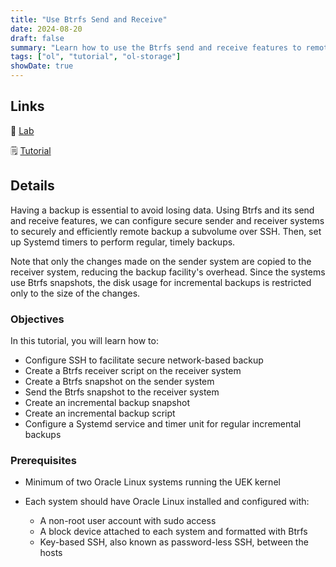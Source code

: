 ```yaml
---
title: "Use Btrfs Send and Receive"
date: 2024-08-20
draft: false
summary: "Learn how to use the Btrfs send and receive features to remotely back up a subvolume over SSH."
tags: ["ol", "tutorial", "ol-storage"]
showDate: true
---
```


## Links

:crescent_moon: [Lab](https://luna.oracle.com/lab/b8f5ee68-75fe-4790-a3ab-c7be5f5461fd)

:spiral_notepad: [Tutorial](https://docs.oracle.com/en/learn/ol-btrfs-send)

## Details

Having a backup is essential to avoid losing data. Using Btrfs and its send and receive features, we can configure secure sender and receiver systems to securely and efficiently remote backup a subvolume over SSH. Then, set up Systemd timers to perform regular, timely backups.

Note that only the changes made on the sender system are copied to the receiver system, reducing the backup facility's overhead. Since the systems use Btrfs snapshots, the disk usage for incremental backups is restricted only to the size of the changes.

### Objectives

In this tutorial, you will learn how to:

  - Configure SSH to facilitate secure network-based backup
  - Create a Btrfs receiver script on the receiver system
  - Create a Btrfs snapshot on the sender system
  - Send the Btrfs snapshot to the receiver system
  - Create an incremental backup snapshot
  - Create an incremental backup script
  - Configure a Systemd service and timer unit for regular incremental backups

### Prerequisites

- Minimum of two Oracle Linux systems running the UEK kernel

- Each system should have Oracle Linux installed and configured with:
    - A non-root user account with sudo access
    - A block device attached to each system and formatted with Btrfs
    - Key-based SSH, also known as password-less SSH, between the hosts
